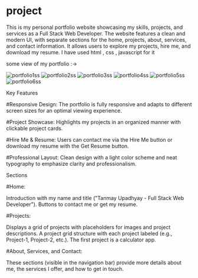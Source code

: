 # project 

This is my personal portfolio website showcasing my skills, projects, and services as a Full Stack Web Developer. The website features a clean and modern UI, with separate sections for the home, projects, about, services, and contact information. It allows users to explore my projects, hire me, and download my resume. 
I have used html , css , javascript for it 

some view of my portfolio :->

![portfolio1ss](https://github.com/user-attachments/assets/5f9fda6a-8b96-43b6-ad40-b04ef479de33)
![portfolio2ss](https://github.com/user-attachments/assets/dda4d96d-1006-4533-97d9-fda03dd07bd1)
![portfolio3ss](https://github.com/user-attachments/assets/3fb14cc7-d9c3-40d3-9701-d2537291723b)
![portfolio4ss](https://github.com/user-attachments/assets/a9865983-9703-46c1-adcc-4982de89eb9d)
![portfolio5ss](https://github.com/user-attachments/assets/28dca2ac-b198-4011-809f-d6837173f686)
![portfolio6ss](https://github.com/user-attachments/assets/5837caf8-15a1-4da5-b145-6c2e7de476c3)

Key Features

#Responsive Design: The portfolio is fully responsive and adapts to different screen sizes for an optimal viewing experience.

#Project Showcase: Highlights my projects in an organized manner with clickable project cards.

#Hire Me & Resume: Users can contact me via the Hire Me button or download my resume with the Get Resume button.

#Professional Layout: Clean design with a light color scheme and neat typography to emphasize clarity and professionalism.

Sections

#Home:

Introduction with my name and title ("Tanmay Upadhyay - Full Stack Web Developer").
Buttons to contact me or get my resume.

#Projects:

Displays a grid of projects with placeholders for images and project descriptions.
A project grid structure with each project labeled (e.g., Project-1, Project-2, etc.). The first project is a calculator app.

#About, Services, and Contact:

These sections (visible in the navigation bar) provide more details about me, the services I offer, and how to get in touch.
